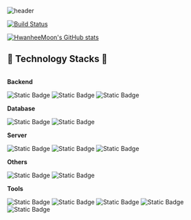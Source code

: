 ![header](https://capsule-render.vercel.app/api?type=waving&color=6BE1E5&text=welcome+to+Hwanhee's+GitHub!👋&fontColor=E2FEFF&fontSize=50&font=)

[![Build Status](https://travis-ci.org/joemccann/dillinger.svg?branch=master)](https://travis-ci.org/joemccann/dillinger)

[![HwanheeMoon's GitHub stats](https://github-readme-stats.vercel.app/api?username=HwanheeMoon&theme=radical)](https://github.com/anuraghazra/github-readme-stats)

## 🔨 Technology Stacks 🔨
<div style="display:flex; flex-direction:column; align-items:flex-start;">
    <!-- Backend -->
    <p><strong>Backend</strong></p>
    <div>
        <img alt="Static Badge" src="https://img.shields.io/badge/Spring%20Boot-6DB33F%20?style=for-the-badge&logo=Spring%20Boot&logoColor=white&color=%236DB33F">
        <img alt="Static Badge" src="https://img.shields.io/badge/Django-092E20?style=for-the-badge&logo=Django&logoColor=white&color=092E20">
        <img alt="Static Badge" src="https://img.shields.io/badge/Flask-%23000000?style=for-the-badge&logo=Flask&logoColor=white&color=%23000000">
    </div>
    <!-- Database -->
    <p><strong>Database</strong></p>
    <div>
        <img alt="Static Badge" src="https://img.shields.io/badge/MySQL-%234479A1?style=for-the-badge&logo=MySQL&logoColor=white&color=%234479A1">
        <img alt="Static Badge" src="https://img.shields.io/badge/microsoftsqlserver-%23CC2927?style=for-the-badge&logo=microsoftsqlserver&logoColor=white&color=%23CC2927">
    </div>
    <!-- Server -->
    <p><strong>Server</strong></p>
    <div>
        <img alt="Static Badge" src="https://img.shields.io/badge/Linux-%23%23FCC624?style=for-the-badge&logo=Linux&logoColor=white&color=%23%23FCC624">
        <img alt="Static Badge" src="https://img.shields.io/badge/Ubuntu-%23%23%23E95420?style=for-the-badge&logo=Ubuntu&logoColor=white&color=%23E95420">
        <img alt="Static Badge" src="https://img.shields.io/badge/CentOS-%23262577?style=for-the-badge&logo=CentOS&logoColor=white&color=%23262577">
    </div>
    <!-- Deep Learning -->
    <p><strong>Others</strong></p>
    <div>
        <img alt="Static Badge" src="https://img.shields.io/badge/PyTorch-%23EE4C2C?style=for-the-badge&logo=PyTorch&logoColor=white&color=%23EE4C2C">
        <img alt="Static Badge" src="https://img.shields.io/badge/TensorFlow-%23FF6F00?style=for-the-badge&logo=TensorFlow&logoColor=white&color=%23FF6F00">
    <!-- Tools -->
    <p><strong>Tools</strong></p>
    <div>
        <img alt="Static Badge" src="https://img.shields.io/badge/Visual%20Studio-%235C2D91?style=for-the-badge&logo=Visual%20Studio&logoColor=white&color=%235C2D91">
        <img alt="Static Badge" src="https://img.shields.io/badge/Visual%20Studio%20Code-%23007ACC?style=for-the-badge&logo=Visual%20Studio%20Code&logoColor=white&color=%23007ACC">
        <img alt="Static Badge" src="https://img.shields.io/badge/intellij%20idea-%23000000?style=for-the-badge&logo=intellijidea&logoColor=white&color=000000">
        <img alt="Static Badge" src="https://img.shields.io/badge/pycharm-%23000000?style=for-the-badge&logo=pycharm&logoColor=white&color=000000">
        <img alt="Static Badge" src="https://img.shields.io/badge/eclipse%20ide-%23%232C2255?style=for-the-badge&logo=eclipseide&logoColor=white&color=%232C2255">
    </div>
</div><br>
</div>
